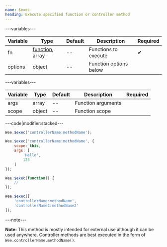 ```yaml
---
name: $exec
heading: Execute specified function or controller method
---
```


---variables---

| Variable | Type | Default | Description | Required |
| -- | -- | -- | -- | -- |
| fn | [function](/script/#functions), array | -- | Functions to execute | ✔ |
| options | object | -- | Function options below ||

---variables---

| Variable | Type | Default | Description | Required |
| -- | -- | -- | -- | -- |
| args | array | -- | Function arguments ||
| scope | object | -- | Function scope ||

---code|modifier:stacked---

```javascript
Wee.$exec('controllerName:methodName');
```

```javascript
Wee.$exec('controllerName:methodName', {
	scope: this,
	args: [
		'Hello',
		123
	]
});
```

```javascript
Wee.$exec(function() {
	//
});
```

```javascript
Wee.$exec([
	'controllerName:methodName',
	'controllerName2:methodName2'
]);
```

---note---

**Note:** This method is mostly intended for external use although it can be used anywhere. Controller methods are best executed in the form of `Wee.controllerName.methodName()`.
